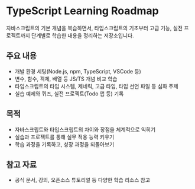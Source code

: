# TypeScript Learning Roadmap

자바스크립트의 기본 개념을 복습하면서, 타입스크립트의 기초부터 고급 기능, 실전 프로젝트까지 단계별로 학습한 내용을 정리하는 저장소입니다.

## 주요 내용
- 개발 환경 세팅(Node.js, npm, TypeScript, VSCode 등)
- 변수, 함수, 객체, 배열 등 JS/TS 개념 비교 학습
- 타입스크립트의 타입 시스템, 제네릭, 고급 타입, 타입 선언 파일 등 심화 주제
- 실습 예제와 퀴즈, 실전 프로젝트(Todo 앱 등) 기록

## 목적
- 자바스크립트와 타입스크립트의 차이와 장점을 체계적으로 익히기
- 실습과 프로젝트를 통해 실무 적용 능력 키우기
- 학습 과정을 기록하고, 성장 과정을 되돌아보기

## 참고 자료
- 공식 문서, 강의, 오픈소스 튜토리얼 등 다양한 학습 리소스 참고
